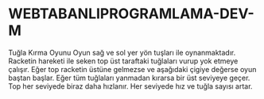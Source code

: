 # WEBTABANLIPROGRAMLAMA-DEV-M
Tuğla Kırma Oyunu
Oyun sağ ve sol yer yön tuşları ile oynanmaktadır.
Racketin hareketi ile seken top üst taraftaki tuğlaları vurup yok etmeye çalışır.
Eğer top racketin üstüne gelmezse ve aşağıdaki çigiye değerse oyun baştan başlar.
Eğer tüm tuğlaları yanmadan kırarsa bir üst seviyeye geçer.
Top her seviyede biraz daha hızlanır.
Her seviyede hız ve tuğla sayısı artar.
